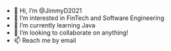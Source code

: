 - 👋 Hi, I’m @JimmyD2021
- 👀 I’m interested in FinTech and Software Engineering
- 🌱 I’m currently learning Java
- 💞️ I’m looking to collaborate on anything!
- 📫 Reach me by email

<!---
JimmyD2021/JimmyD2021 is a ✨ special ✨ repository because its `README.md` (this file) appears on your GitHub profile.
You can click the Preview link to take a look at your changes.
--->
